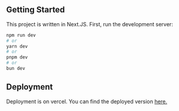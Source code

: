 ## Getting Started
This project is written in Next.JS.
First, run the development server:

```bash
npm run dev
# or
yarn dev
# or
pnpm dev
# or
bun dev
```
## Deployment 
Deployment is on vercel. You can find the deployed version [here.](https://blogify-pearl.vercel.app/)
